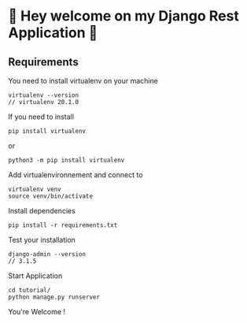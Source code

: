 # 🐍 Hey welcome on my Django Rest Application 🐍

## Requirements

You need to install virtualenv on your machine 

```
virtualenv --version
// virtualenv 20.1.0
```

If you need to install 

```
pip install virtualenv 
```
or

```
python3 -m pip install virtualenv
```

Add virtualenvironnement and connect to

```
virtualenv venv
source venv/bin/activate
```

Install dependencies

```
pip install -r requirements.txt
```

Test your installation

```
django-admin --version
// 3.1.5
```

Start Application

```
cd tutorial/
python manage.py runserver
```

You're Welcome !
